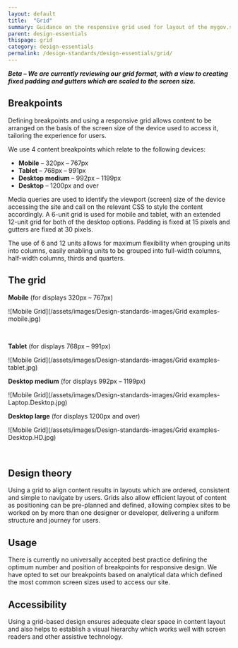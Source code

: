 ```yaml
---
layout: default
title:  "Grid"
summary: Guidance on the responsive grid used for layout of the mygov.scot site.
parent: design-essentials
thispage: grid
category: design-essentials
permalink: /design-standards/design-essentials/grid/
---
```


**_Beta – We are currently reviewing our grid format, with a view to creating fixed padding and gutters which are scaled to the screen size._**  

## Breakpoints
Defining breakpoints and using a responsive grid allows content to be arranged on the basis of the screen size of the device used to access it, tailoring the experience for users.

We use 4 content breakpoints which relate to the following devices:

* **Mobile** – 320px – 767px
* **Tablet** – 768px – 991px
* **Desktop medium** – 992px – 1199px
* **Desktop** – 1200px and over

Media queries are used to identify the viewport (screen) size of the device accessing the site and call on the relevant CSS to style the content accordingly. A 6-unit grid is used for mobile and tablet, with an extended 12-unit grid for both of the desktop options. Padding is fixed at 15 pixels and gutters are fixed at 30 pixels.

The use of 6 and 12 units allows for maximum flexibility when grouping units into columns, easily enabling units to be grouped into full-width columns, half-width columns, thirds and quarters.  

## The grid
**Mobile** (for displays 320px – 767px)
<br>


![Mobile Grid](/assets/images/Design-standards-images/Grid examples-mobile.jpg)

<br>

**Tablet** (for displays 768px – 991px)
<br>

![Mobile Grid](/assets/images/Design-standards-images/Grid examples-tablet.jpg)


**Desktop medium** (for displays 992px – 1199px)

![Mobile Grid](/assets/images/Design-standards-images/Grid examples-Laptop.Desktop.jpg)
<br>

**Desktop large** (for displays 1200px and over)

![Mobile Grid](/assets/images/Design-standards-images/Grid examples-Desktop.HD.jpg)

<br>

## Design theory
Using a grid to align content results in layouts which are ordered, consistent and simple to navigate by users. Grids also allow efficient layout of content as positioning can be pre-planned and defined, allowing complex sites to be worked on by more than one designer or developer, delivering a uniform structure and journey for users.

## Usage
There is currently no universally accepted best practice defining the optimum number and position of breakpoints for responsive design. We have opted to set our breakpoints based on analytical data which defined the most common screen sizes used to access our site.

## Accessibility
Using a grid-based design ensures adequate clear space in content layout and also helps to establish a visual hierarchy which works well with screen readers and other assistive technology.
